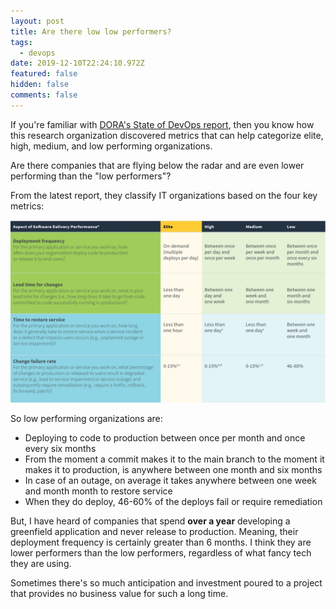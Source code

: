 ```yaml
---
layout: post
title: Are there low low performers?
tags:
  - devops
date: 2019-12-10T22:24:10.972Z
featured: false
hidden: false
comments: false
---
```

If you're familiar with [DORA's State of DevOps report](https://cloud.google.com/devops/state-of-devops/), then you know how this research organization discovered metrics that can help categorize elite, high, medium, and low performing organizations.

Are there companies that are flying below the radar and are even lower performing than the "low performers"?

<!--more-->

From the latest report, they classify IT organizations based on the four key metrics:

![](/assets/uploads/state_of_devops_metrics.jpg "Key Metrics in State of DevOps Report")

So low performing organizations are: 

- Deploying to code to production between once per month and once every six months
- From the moment a commit makes it to the main branch to the moment it makes it to production, is anywhere between one month and six months
- In case of an outage, on average it takes anywhere between one week and month month to restore service
- When they do deploy, 46-60% of the deploys fail or require remediation

But, I have heard of companies that spend **over a year** developing a greenfield application and never release to production. Meaning, their deployment frequency is certainly greater than 6 months. I think they are lower performers than the low performers, regardless of what fancy tech they are using. 

Sometimes there's so much anticipation and investment poured to a project that provides no business value for such a long time.
